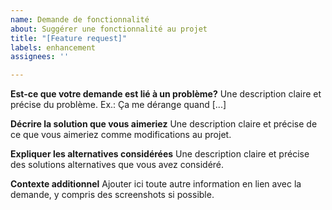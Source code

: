 ```yaml
---
name: Demande de fonctionnalité
about: Suggérer une fonctionnalité au projet
title: "[Feature request]"
labels: enhancement
assignees: ''

---
```


**Est-ce que votre demande est lié à un problème?**
Une description claire et précise du problème. Ex.: Ça me dérange quand [...]

**Décrire la solution que vous aimeriez**
Une description claire et précise de ce que vous aimeriez comme modifications au projet.

**Expliquer les alternatives considérées**
Une description claire et précise des solutions alternatives que vous avez considéré.

**Contexte additionnel**
Ajouter ici toute autre information en lien avec la demande, y compris des screenshots si possible.
